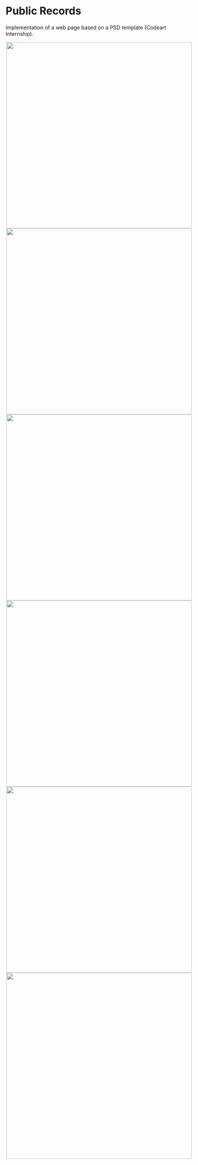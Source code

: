 # Public Records
Implementation of a web page based on a PSD template (Codeart Internship).


<div align="center"><img width="500" src="https://user-images.githubusercontent.com/18449614/173606801-23e04b45-0f10-4afa-8da9-f6108ea4330e.png"> </div><div align="center"><i></i></div>

<div align="center"><img width="500" src="https://user-images.githubusercontent.com/18449614/173606924-61c3e5d0-b607-4379-956f-121e2bcc3add.png" > </div><div align="center"><i></i></div>

<div align="center"><img width="500" src="https://user-images.githubusercontent.com/18449614/173607037-0fc5aba4-76d0-4f64-b4f1-cc641e586019.png"> </div><div align="center"><i></i></div>

<div align="center"><img width="500" src="https://user-images.githubusercontent.com/18449614/173607142-d9117c2f-d80e-4309-9d12-f3eb50772d1d.png"></div><div align="center"><i></i></div>

<div align="center"><img width="500" src="https://user-images.githubusercontent.com/18449614/173607280-944ccd3d-f077-4c42-8556-204a54bfaab6.png"> </div><div align="center"><i></i></div>

<div align="center"><img width="500" src="https://user-images.githubusercontent.com/18449614/173608238-e3bc8b2d-d0db-4dfa-8745-f577000a4ac3.png"></div><div align="center"><i></i></div>



